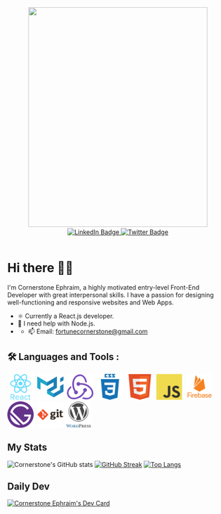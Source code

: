 <div id="header" align="center">
  <img src="https://media3.giphy.com/media/qgQUggAC3Pfv687qPC/giphy.gif?cid=ecf05e47qy0r7v8036c72mzm18abwjr58cnkncmjfj9nmwow&rid=giphy.gif&ct=g" width="90%" height="500"/>
  <div id="badges">
  <a href="https://www.linkedin.com/in/cornerstone-ephraim/">
    <img src="https://img.shields.io/badge/LinkedIn-blue?style=for-the-badge&logo=linkedin&logoColor=white" alt="LinkedIn Badge"/>
  </a>
 
  <a href="https://twitter.com/cornerstone_jsx">
    <img src="https://img.shields.io/badge/Twitter-blue?style=for-the-badge&logo=twitter&logoColor=white" alt="Twitter Badge"/>
  </a>
</div>
<img src="https://komarev.com/ghpvc/?username=Cornerstone-04&style=flat-square&color=blue" alt=""/>

</div>

# Hi there 👋🏽

I'm Cornerstone Ephraim, a highly motivated entry-level Front-End Developer with great interpersonal skills.
I have a passion for designing well-functioning and responsive websites and Web Apps.  

- ⚛ Currently a React.js developer.
- 🤔 I need help with Node.js.
- - 📫 Email: fortunecornerstone@gmail.com



## :hammer_and_wrench: Languages and Tools :
<div>
  <img src="https://github.com/devicons/devicon/blob/master/icons/react/react-original-wordmark.svg" title="React" alt="React" width="60" height="60"/>&nbsp;
  <img src="https://github.com/devicons/devicon/blob/master/icons/materialui/materialui-original.svg" title="Material UI" alt="Material UI" width="60" height="60"/>&nbsp;
  <img src="https://github.com/devicons/devicon/blob/master/icons/redux/redux-original.svg" title="Redux" alt="Redux " width="60" height="60"/>&nbsp;
  <img src="https://github.com/devicons/devicon/blob/master/icons/css3/css3-plain-wordmark.svg"  title="CSS3" alt="CSS" width="60" height="60"/>&nbsp;
  <img src="https://github.com/devicons/devicon/blob/master/icons/html5/html5-original.svg" title="HTML5" alt="HTML" width="60" height="60"/>&nbsp;
  <img src="https://github.com/devicons/devicon/blob/master/icons/javascript/javascript-original.svg" title="JavaScript" alt="JavaScript" width="60" height="60"/>&nbsp;
  <img src="https://github.com/devicons/devicon/blob/master/icons/firebase/firebase-plain-wordmark.svg" title="Firebase" alt="Firebase" width="60" height="60"/>&nbsp;
  <img src="https://github.com/devicons/devicon/blob/master/icons/gatsby/gatsby-original.svg" title="Gatsby"  alt="Gatsby" width="60" height="60"/>&nbsp;
  <img src="https://github.com/devicons/devicon/blob/master/icons/git/git-original-wordmark.svg" title="Git" **alt="Git" width="60" height="60"/>
  <img src="https://github.com/devicons/devicon/blob/master/icons/wordpress/wordpress-original.svg" title="Git" **alt="Git" width="60" height="60"/>&nbsp;
</div>


## My Stats

  ![Cornerstone's GitHub stats](https://github-readme-stats.vercel.app/api?username=Cornerstone-04&show_icons=true&theme=radical)
[![GitHub Streak](http://github-readme-streak-stats.herokuapp.com?user=Cornerstone-04&theme=onedark_duo)](https://git.io/streak-stats)
  [![Top Langs](https://github-readme-stats.vercel.app/api/top-langs/?username=Cornerstone-04&layout=compact&theme=vision-friendly-dark)](https://github.com/anuraghazra/github-readme-stats)



## Daily Dev
<a href="https://app.daily.dev/cornerstone_jsx"><img src="https://api.daily.dev/devcards/c12738b1708145aca0cfac8ab9574d1c.png?r=qfo" width="400" alt="Cornerstone Ephraim's Dev Card"/></a>
